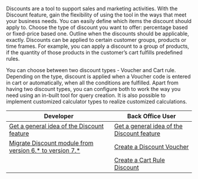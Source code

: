 Discounts are a tool to support sales and marketing activities. With the Discount feature, gain the flexibility of using the tool in the ways that meet your business needs. You can easily define which items the discount should apply to. Choose the type of discount you want to offer: percentage based or fixed-price based one. Outline when the discounts should be applicable, exactly. Discounts can be applied to certain customer groups, products or time frames. For example, you can apply a discount to a group of products, if the quantity of those products in the customer’s cart fulfills predefined rules.

You can choose between two discount types - Voucher and Cart rule. Depending on the type, discount is applied when a Voucher code is entered in cart or automatically, when all the conditions are fulfilled. Apart from having two discount types, you can configure both to work the way you need using an in-built tool for query creation. It is also possible to implement customized calculator types to realize customized calculations.

| Developer | Back Office User |
| --- | --- |
| [Get a general idea of the Discount feature](https://documentation.spryker.com/v2/docs/discount-feature-overview-201903) | [Get a general idea of the Discount feature](https://documentation.spryker.com/v2/docs/discount-feature-overview-201903) |
| [Migrate Discount module from version 6.* to version 7.*](https://documentation.spryker.com/v2/docs/mg-discount#upgrading-from-version-6---to-version-7--) | [Create a Discount Voucher](https://documentation.spryker.com/v4/docs/discount#creating-a-discount-voucher) |
|| [Create a Cart Rule Discount](https://documentation.spryker.com/v4/docs/discount#creating-a-cart-rule-discount) |